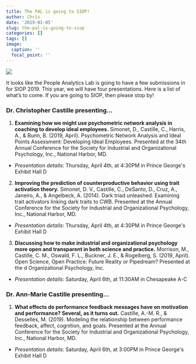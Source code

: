 ```yaml
---
title: The PAL is going to SIOP!
author: Chris
date: '2019-01-05'
slug: the-pal-is-going-to-siop
categories: []
tags: []
image:
  caption: ''
  focal_point: ''
---
```


![](/post/2019-01-05-the-pal-is-going-to-siop_files/2019_banner.jpg)

It looks like the People Analytics Lab is going to have a few submissions in for SIOP 2019. This year, we will have four presentations. Here is a list of what’s to come. If you are going to SIOP, then please stop by!

### Dr. Christopher Castille presenting…

1. **Examining how we might use psychometric network analysis in coaching to develop ideal employees.** Simonet, D., Castille, C., Harris, A., & Bunn, B. (2019, April). Psychometric Network Analysis and Ideal Points Assessment: Developing Ideal Employees. Presented at the 34th Annual Conference for the Society for Industrial and Organizational Psychology, Inc., National Harbor, MD. 

  * *Presentation details*: Thursday, April 4th, at 4:30PM in Prince George's Exhibit Hall D 

2. **Improving the prediction of counterproductive behavior using trait activation theory.** Simonet, D. V., Castille, C., DeSanto, D., Cruz, A., Janeiro, A., & Angelbeck, A. (2014). Dark triad unleashed: Examining trait activators linking dark traits to CWB. Presented at the Annual Conference for the Society for Industrial and Organizational Psychology, Inc., National Harbor, MD.

  * *Presentation details*: Thursday, April 4th, at 4:30PM in Prince George's Exhibit Hall D 

3. **Discussing how to make industrial and organizational psychology more open and transparent in both science and practice.** Morrison, M., Castille, C. M., Oswald, F. L., Buckner, J. E., & Rogelberg, S. (2019, April). Open Science, Open Practice: Future Reality or Pipedream? Presented at the d Organizational Psychology, Inc.

  * *Presentation details*: Saturday, April 6th, at 11:30AM in Chesapeake A-C  

### Dr. Ann-Marie Castille presenting…

1. **What effects do performance feedback messages have on motivation and performance? Several, as it turns out.** Castille, A.-M. R., & Desselles, M. (2019). Modeling the relationship between performance feedback, affect, cognition, and goals. Presented at the Annual Conference for the Society for Industrial and Organizational Psychology, Inc., National Harbor, MD.

  * *Presentation details*: Saturday, April 6th, at 3:00PM in Prince George's Exhibit Hall D
